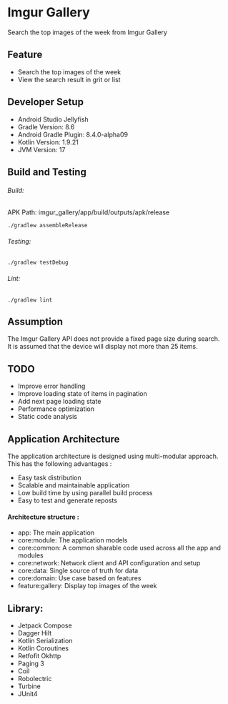 # Imgur Gallery
Search the top images of the week from Imgur Gallery

## Feature
- Search the top images of the week
- View the search result in grit or list

## Developer Setup
- Android Studio Jellyfish
- Gradle Version: 8.6
- Android Gradle Plugin: 8.4.0-alpha09
- Kotlin Version: 1.9.21
- JVM Version: 17

## Build and Testing
###### Build:
APK Path: imgur_gallery/app/build/outputs/apk/release
```
./gradlew assembleRelease
```
###### Testing:
```
./gradlew testDebug
```
###### Lint:
```
./gradlew lint
```

## Assumption
The Imgur Gallery API does not provide a fixed page size during search. \
It is assumed that the device will display not more than 25 items. 

## TODO
- Improve error handling
- Improve loading state of items in pagination
- Add next page loading state
- Performance optimization
- Static code analysis 

## Application Architecture
The application architecture is designed using multi-modular approach. \
This has the following advantages : 
- Easy task distribution
- Scalable and maintainable application
- Low build time by using parallel build process
- Easy to test and generate reposts

#### Architecture structure :
- app: The main application
- core:module: The application models
- core:common: A common sharable code used across all the app and modules
- core:network: Network client and API configuration and setup
- core:data: Single source of truth for data
- core:domain: Use case based on features
- feature:gallery: Display top images of the week

## Library:
- Jetpack Compose
- Dagger Hilt
- Kotlin Serialization
- Kotlin Coroutines
- Retfofit Okhttp
- Paging 3
- Coil
- Robolectric
- Turbine
- JUnit4
